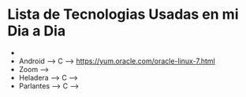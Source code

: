 # Lista de Tecnologias Usadas en mi Dia a Dia

* 
* Android --> C --> https://yum.oracle.com/oracle-linux-7.html
* Zoom -->
* Heladera --> C -->
* Parlantes --> C -->
